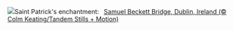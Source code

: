 ![](https://www.bing.com/th?id=OHR.BeckettBridge_EN-GB2641883580_UHD.jpg&w=1000)Saint Patrick's enchantment:&nbsp;&ensp;[Samuel Beckett Bridge, Dublin, Ireland (© Colm Keating/Tandem Stills + Motion)](https://www.bing.com/th?id=OHR.BeckettBridge_EN-GB2641883580_UHD.jpg)
<br><br/>
